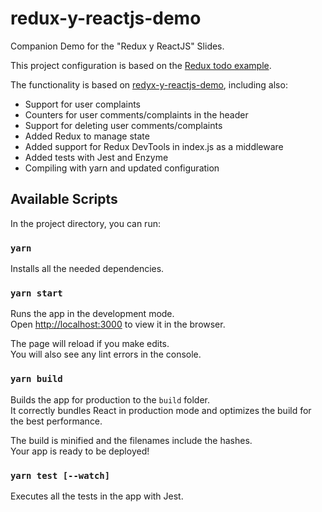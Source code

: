 # redux-y-reactjs-demo

Companion Demo for the "Redux y ReactJS" Slides.

This project configuration is based on the [Redux todo example](https://github.com/reduxjs/redux/tree/master/examples/todos).

The functionality is based on [redyx-y-reactjs-demo](https://github.com/dyanezr92/redux-y-reactjs-demo), including also:
- Support for user complaints
- Counters for user comments/complaints in the header
- Support for deleting user comments/complaints
- Added Redux to manage state
- Added support for Redux DevTools in index.js as a middleware
- Added tests with Jest and Enzyme
- Compiling with yarn and updated configuration

## Available Scripts

In the project directory, you can run:

### `yarn`

Installs all the needed dependencies.

### `yarn start`

Runs the app in the development mode.<br>
Open [http://localhost:3000](http://localhost:3000) to view it in the browser.

The page will reload if you make edits.<br>
You will also see any lint errors in the console.

### `yarn build`

Builds the app for production to the `build` folder.<br>
It correctly bundles React in production mode and optimizes the build for the best performance.

The build is minified and the filenames include the hashes.<br>
Your app is ready to be deployed!

### `yarn test [--watch]`

Executes all the tests in the app with Jest.
